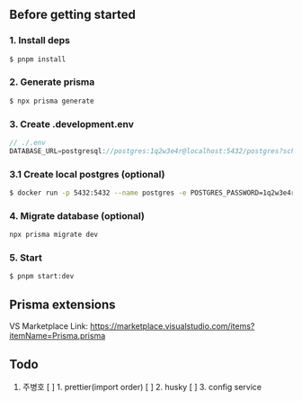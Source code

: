 ## Before getting started

### 1. Install deps

```bash
$ pnpm install
```

### 2. Generate prisma

```bash
$ npx prisma generate
```

### 3. Create .development.env

```js
// ./.env
DATABASE_URL=postgresql://postgres:1q2w3e4r@localhost:5432/postgres?schema=public
```

### 3.1 Create local postgres (optional)

```bash
$ docker run -p 5432:5432 --name postgres -e POSTGRES_PASSWORD=1q2w3e4r -d postgres
```

### 4. Migrate database (optional)

```bash
npx prisma migrate dev
```

### 5. Start

```bash
$ pnpm start:dev
```

## Prisma extensions

VS Marketplace Link: https://marketplace.visualstudio.com/items?itemName=Prisma.prisma

## Todo

1. 주병호
   [ ] 1. prettier(import order)
   [ ] 2. husky
   [ ] 3. config service
